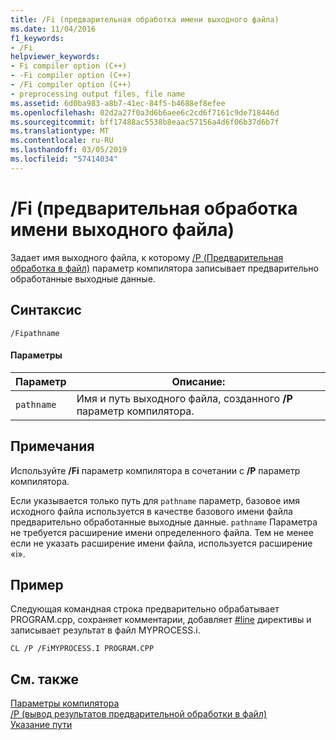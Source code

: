 ```yaml
---
title: /Fi (предварительная обработка имени выходного файла)
ms.date: 11/04/2016
f1_keywords:
- /Fi
helpviewer_keywords:
- Fi compiler option (C++)
- -Fi compiler option (C++)
- /Fi compiler option (C++)
- preprocessing output files, file name
ms.assetid: 6d0ba983-a8b7-41ec-84f5-b4688ef8efee
ms.openlocfilehash: 02d2a27f0a3d6b6aee6c2cd6f7161c9de718446d
ms.sourcegitcommit: bff17488ac5538b8eaac57156a4d6f06b37d6b7f
ms.translationtype: MT
ms.contentlocale: ru-RU
ms.lasthandoff: 03/05/2019
ms.locfileid: "57414034"
---
```

# <a name="fi-preprocess-output-file-name"></a>/Fi (предварительная обработка имени выходного файла)

Задает имя выходного файла, к которому [/P (Предварительная обработка в файл)](../../build/reference/p-preprocess-to-a-file.md) параметр компилятора записывает предварительно обработанные выходные данные.

## <a name="syntax"></a>Синтаксис

```
/Fipathname
```

#### <a name="parameters"></a>Параметры

|Параметр|Описание:|
|---------------|-----------------|
|`pathname`|Имя и путь выходного файла, созданного **/P** параметр компилятора.|

## <a name="remarks"></a>Примечания

Используйте **/Fi** параметр компилятора в сочетании с **/P** параметр компилятора.

Если указывается только путь для `pathname` параметр, базовое имя исходного файла используется в качестве базового имени файла предварительно обработанные выходные данные. `pathname` Параметра не требуется расширение имени определенного файла. Тем не менее если не указать расширение имени файла, используется расширение «i».

## <a name="example"></a>Пример

Следующая командная строка предварительно обрабатывает PROGRAM.cpp, сохраняет комментарии, добавляет [#line](../../preprocessor/hash-line-directive-c-cpp.md) директивы и записывает результат в файл MYPROCESS.i.

```
CL /P /FiMYPROCESS.I PROGRAM.CPP
```

## <a name="see-also"></a>См. также

[Параметры компилятора](../../build/reference/compiler-options.md)<br/>
[/P (вывод результатов предварительной обработки в файл)](../../build/reference/p-preprocess-to-a-file.md)<br/>
[Указание пути](../../build/reference/specifying-the-pathname.md)
